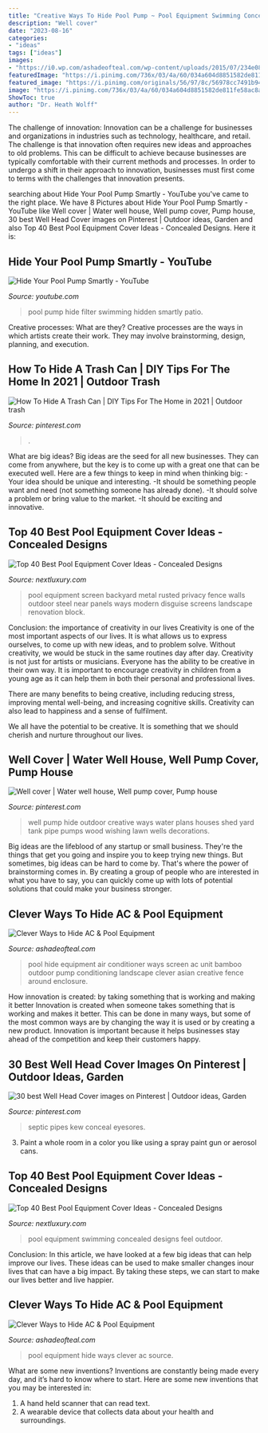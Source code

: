 ```yaml
---
title: "Creative Ways To Hide Pool Pump ~ Pool Equipment Swimming Concealed Designs Feel Outdoor"
description: "Well cover"
date: "2023-08-16"
categories:
- "ideas"
tags: ["ideas"]
images:
- "https://i0.wp.com/ashadeofteal.com/wp-content/uploads/2015/07/234e08a1248945bdd41e92d105ec8d4a1.jpg?resize=545%2C408"
featuredImage: "https://i.pinimg.com/736x/03/4a/60/034a604d8851582de811fe58ac8aa977.jpg"
featured_image: "https://i.pinimg.com/originals/56/97/8c/56978cc7491b945d5d6e48d263d5ab32.jpg"
image: "https://i.pinimg.com/736x/03/4a/60/034a604d8851582de811fe58ac8aa977.jpg"
ShowToc: true
author: "Dr. Heath Wolff"
---
```



The challenge of innovation:
Innovation can be a challenge for businesses and organizations in industries such as technology, healthcare, and retail. The challenge is that innovation often requires new ideas and approaches to old problems. This can be difficult to achieve because businesses are typically comfortable with their current methods and processes. In order to undergo a shift in their approach to innovation, businesses must first come to terms with the challenges that innovation presents.

	

		
searching about Hide Your Pool Pump Smartly - YouTube you've came to the right place. We have 8 Pictures about Hide Your Pool Pump Smartly - YouTube like Well cover | Water well house, Well pump cover, Pump house, 30 best Well Head Cover images on Pinterest | Outdoor ideas, Garden and also Top 40 Best Pool Equipment Cover Ideas - Concealed Designs. Here it is:
		
    
## Hide Your Pool Pump Smartly - YouTube

<img loading=lazy src="https://i.ytimg.com/vi/mY040jN0LII/hqdefault.jpg" onerror="this.onerror=null;this.src='https://tse3.mm.bing.net/th?id=OIP.uR18_DqVPTcwr_fjyd6w5QHaFj&amp;pid=15.1';" alt="Hide Your Pool Pump Smartly - YouTube">

_Source: youtube.com_

>pool pump hide filter swimming hidden smartly patio. 

	

Creative processes: What are they?
Creative processes are the ways in which artists create their work. They may involve brainstorming, design, planning, and execution.

    
## How To Hide A Trash Can | DIY Tips For The Home In 2021 | Outdoor Trash

<img loading=lazy src="https://i.pinimg.com/736x/03/4a/60/034a604d8851582de811fe58ac8aa977.jpg" onerror="this.onerror=null;this.src='https://tse4.mm.bing.net/th?id=OIP.xhkw_OegAdYKMGFelABNvQHaJ3&amp;pid=15.1';" alt="How To Hide A Trash Can | DIY Tips For The Home in 2021 | Outdoor trash">

_Source: pinterest.com_

>. 

	

What are big ideas?
Big ideas are the seed for all new businesses. They can come from anywhere, but the key is to come up with a great one that can be executed well. Here are a few things to keep in mind when thinking big: 
-Your idea should be unique and interesting. 
-It should be something people want and need (not something someone has already done). 
-It should solve a problem or bring value to the market. 
-It should be exciting and innovative.

    
## Top 40 Best Pool Equipment Cover Ideas - Concealed Designs

<img loading=lazy src="http://nextluxury.com/wp-content/uploads/pool-equipment-cover.jpg" onerror="this.onerror=null;this.src='https://tse1.mm.bing.net/th?id=OIP.Gk5N8ZTC2StQ_RGQp3ThswHaE7&amp;pid=15.1';" alt="Top 40 Best Pool Equipment Cover Ideas - Concealed Designs">

_Source: nextluxury.com_

>pool equipment screen backyard metal rusted privacy fence walls outdoor steel near panels ways modern disguise screens landscape renovation block. 

	

Conclusion: the importance of creativity in our lives
Creativity is one of the most important aspects of our lives. It is what allows us to express ourselves, to come up with new ideas, and to problem solve. Without creativity, we would be stuck in the same routines day after day.
Creativity is not just for artists or musicians. Everyone has the ability to be creative in their own way. It is important to encourage creativity in children from a young age as it can help them in both their personal and professional lives.

There are many benefits to being creative, including reducing stress, improving mental well-being, and increasing cognitive skills. Creativity can also lead to happiness and a sense of fulfilment.

We all have the potential to be creative. It is something that we should cherish and nurture throughout our lives.

    
## Well Cover | Water Well House, Well Pump Cover, Pump House

<img loading=lazy src="https://i.pinimg.com/originals/56/97/8c/56978cc7491b945d5d6e48d263d5ab32.jpg" onerror="this.onerror=null;this.src='https://tse1.mm.bing.net/th?id=OIP.Y1aQkZY3SDTw51lctDETlwHaJ4&amp;pid=15.1';" alt="Well cover | Water well house, Well pump cover, Pump house">

_Source: pinterest.com_

>well pump hide outdoor creative ways water plans houses shed yard tank pipe pumps wood wishing lawn wells decorations. 

	

Big ideas are the lifeblood of any startup or small business. They're the things that get you going and inspire you to keep trying new things. But sometimes, big ideas can be hard to come by. That's where the power of brainstorming comes in. By creating a group of people who are interested in what you have to say, you can quickly come up with lots of potential solutions that could make your business stronger.

    
## Clever Ways To Hide AC &amp; Pool Equipment

<img loading=lazy src="https://i0.wp.com/ashadeofteal.com/wp-content/uploads/2015/07/234e08a1248945bdd41e92d105ec8d4a1.jpg?resize=545%2C408" onerror="this.onerror=null;this.src='https://tse4.mm.bing.net/th?id=OIP.QYBfDxOyYYL03PXqwYf41AHaFi&amp;pid=15.1';" alt="Clever Ways to Hide AC &amp; Pool Equipment">

_Source: ashadeofteal.com_

>pool hide equipment air conditioner ways screen ac unit bamboo outdoor pump conditioning landscape clever asian creative fence around enclosure. 

	

How innovation is created: by taking something that is working and making it better
Innovation is created when someone takes something that is working and makes it better. This can be done in many ways, but some of the most common ways are by changing the way it is used or by creating a new product. Innovation is important because it helps businesses stay ahead of the competition and keep their customers happy.

    
## 30 Best Well Head Cover Images On Pinterest | Outdoor Ideas, Garden

<img loading=lazy src="https://i.pinimg.com/736x/84/b4/26/84b426c8720fd04751d30ea20b1c33c4--well-pump-cover-diy-well-pipe-cover-ideas.jpg" onerror="this.onerror=null;this.src='https://tse1.mm.bing.net/th?id=OIP.juH0GeHMi2fn-MOslOahzwHaJ3&amp;pid=15.1';" alt="30 best Well Head Cover images on Pinterest | Outdoor ideas, Garden">

_Source: pinterest.com_

>septic pipes kew conceal eyesores. 

	

3. Paint a whole room in a color you like using a spray paint gun or aerosol cans.

    
## Top 40 Best Pool Equipment Cover Ideas - Concealed Designs

<img loading=lazy src="http://nextluxury.com/wp-content/uploads/hiding-pool-equipment-ideas.jpg" onerror="this.onerror=null;this.src='https://tse4.mm.bing.net/th?id=OIP.SNao0mOm8LSin92fSrYX7QAAAA&amp;pid=15.1';" alt="Top 40 Best Pool Equipment Cover Ideas - Concealed Designs">

_Source: nextluxury.com_

>pool equipment swimming concealed designs feel outdoor. 

	

Conclusion:
In this article, we have looked at a few big ideas that can help improve our lives. These ideas can be used to make smaller changes inour lives that can have a big impact. By taking these steps, we can start to make our lives better and live happier.

    
## Clever Ways To Hide AC &amp; Pool Equipment

<img loading=lazy src="https://i2.wp.com/ashadeofteal.com/wp-content/uploads/2015/07/c201b72a3553181a1d326525926f53b8.jpg?resize=682%2C1023" onerror="this.onerror=null;this.src='https://tse2.mm.bing.net/th?id=OIP.3x2tNLNiRWXRkx_6D7eguQHaLH&amp;pid=15.1';" alt="Clever Ways to Hide AC &amp; Pool Equipment">

_Source: ashadeofteal.com_

>pool equipment hide ways clever ac source. 

	

What are some new inventions?
Inventions are constantly being made every day, and it’s hard to know where to start. Here are some new inventions that you may be interested in: 
1. A hand held scanner that can read text.
2. A wearable device that collects data about your health and surroundings. 


